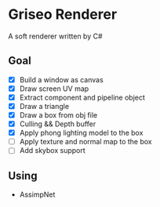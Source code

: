 # Griseo Renderer
 A soft renderer written by C#

## Goal
- [x] Build a window as canvas
- [x] Draw screen UV map
- [x] Extract component and pipeline object
- [x] Draw a triangle
- [x] Draw a box from obj file
- [x] Culling && Depth buffer
- [x] Apply phong lighting model to the box
- [ ] Apply texture and normal map to the box
- [ ] Add skybox support

## Using
- AssimpNet
